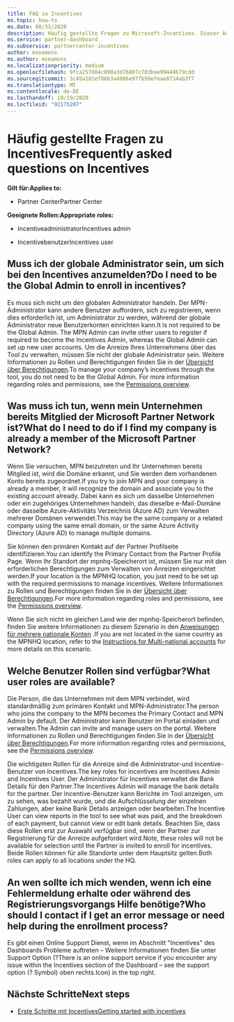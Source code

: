 ```yaml
---
title: FAQ zu Incentives
ms.topic: how-to
ms.date: 08/31/2020
description: Häufig gestellte Fragen zu Microsoft-Incentives. Dieser Artikel enthält Fragen zu Benutzer Rollen, zur Registrierung oder zu den Vorgehensweisen für Fehlermeldungen.
ms.service: partner-dashboard
ms.subservice: partnercenter-incentives
author: mseamons
ms.author: mseamons
ms.localizationpriority: medium
ms.openlocfilehash: 9fca257d84c090a3d76807c703bae99449b79cdd
ms.sourcegitcommit: 3c45a181ef86b3a4866e97fb50efeae8714ab3f7
ms.translationtype: MT
ms.contentlocale: de-DE
ms.lasthandoff: 10/19/2020
ms.locfileid: "92175207"
---
```

# <a name="frequently-asked-questions-on-incentives"></a><span data-ttu-id="3926e-104">Häufig gestellte Fragen zu Incentives</span><span class="sxs-lookup"><span data-stu-id="3926e-104">Frequently asked questions on Incentives</span></span>

<span data-ttu-id="3926e-105">**Gilt für:**</span><span class="sxs-lookup"><span data-stu-id="3926e-105">**Applies to:**</span></span>

- <span data-ttu-id="3926e-106">Partner Center</span><span class="sxs-lookup"><span data-stu-id="3926e-106">Partner Center</span></span>

<span data-ttu-id="3926e-107">**Geeignete Rollen:**</span><span class="sxs-lookup"><span data-stu-id="3926e-107">**Appropriate roles:**</span></span>

- <span data-ttu-id="3926e-108">Incentiveadministrator</span><span class="sxs-lookup"><span data-stu-id="3926e-108">Incentives admin</span></span>

- <span data-ttu-id="3926e-109">Incentivebenutzer</span><span class="sxs-lookup"><span data-stu-id="3926e-109">Incentives user</span></span>

## <a name="do-i-need-to-be-the-global-admin-to-enroll-in-incentives"></a><span data-ttu-id="3926e-110">Muss ich der globale Administrator sein, um sich bei den Incentives anzumelden?</span><span class="sxs-lookup"><span data-stu-id="3926e-110">Do I need to be the Global Admin to enroll in incentives?</span></span>

<span data-ttu-id="3926e-111">Es muss sich nicht um den globalen Administrator handeln. Der MPN-Administrator kann andere Benutzer auffordern, sich zu registrieren, wenn dies erforderlich ist, um Administrator zu werden, während der globale Administrator neue Benutzerkonten einrichten kann.</span><span class="sxs-lookup"><span data-stu-id="3926e-111">It is not required to be the Global Admin. The MPN Admin can invite other users to register if required to become the Incentives Admin, whereas the Global Admin can set up new user accounts.</span></span> <span data-ttu-id="3926e-112">Um die Anreize Ihres Unternehmens über das Tool zu verwalten, müssen Sie nicht der globale Administrator sein. Weitere Informationen zu Rollen und Berechtigungen finden Sie in der [Übersicht über Berechtigungen](permissions-overview.md).</span><span class="sxs-lookup"><span data-stu-id="3926e-112">To manage your company’s incentives through the tool, you do not need to be the Global Admin. For more information regarding roles and permissions, see the [Permissions overview](permissions-overview.md).</span></span>

## <a name="what-do-i-need-to-do-if-i-find-my-company-is-already-a-member-of-the-microsoft-partner-network"></a><span data-ttu-id="3926e-113">Was muss ich tun, wenn mein Unternehmen bereits Mitglied der Microsoft Partner Network ist?</span><span class="sxs-lookup"><span data-stu-id="3926e-113">What do I need to do if I find my company is already a member of the Microsoft Partner Network?</span></span>

<span data-ttu-id="3926e-114">Wenn Sie versuchen, MPN beizutreten und Ihr Unternehmen bereits Mitglied ist, wird die Domäne erkannt, und Sie werden dem vorhandenen Konto bereits zugeordnet.</span><span class="sxs-lookup"><span data-stu-id="3926e-114">If you try to join MPN and your company is already a member, it will recognize the domain and associate you to the existing account already.</span></span> <span data-ttu-id="3926e-115">Dabei kann es sich um dasselbe Unternehmen oder ein zugehöriges Unternehmen handeln, das dieselbe e-Mail-Domäne oder dasselbe Azure-Aktivitäts Verzeichnis (Azure AD) zum Verwalten mehrerer Domänen verwendet.</span><span class="sxs-lookup"><span data-stu-id="3926e-115">This may be the same company or a related company using the same email domain, or the same Azure Activity Directory (Azure AD) to manage multiple domains.</span></span>

<span data-ttu-id="3926e-116">Sie können den primären Kontakt auf der Partner Profilseite identifizieren.</span><span class="sxs-lookup"><span data-stu-id="3926e-116">You can identify the Primary Contact from the Partner Profile Page.</span></span> <span data-ttu-id="3926e-117">Wenn Ihr Standort der mpnhq-Speicherort ist, müssen Sie nur mit den erforderlichen Berechtigungen zum Verwalten von Anreizen eingerichtet werden.</span><span class="sxs-lookup"><span data-stu-id="3926e-117">If your location is the MPNHQ location, you just need to be set up with the required permissions to manage incentives.</span></span> <span data-ttu-id="3926e-118">Weitere Informationen zu Rollen und Berechtigungen finden Sie in der [Übersicht über Berechtigungen](permissions-overview.md).</span><span class="sxs-lookup"><span data-stu-id="3926e-118">For more information regarding roles and permissions, see the [Permissions overview](permissions-overview.md).</span></span>

<span data-ttu-id="3926e-119">Wenn Sie sich nicht im gleichen Land wie der mpnhq-Speicherort befinden, finden Sie weitere Informationen zu diesem Szenario in den [Anweisungen für mehrere nationale Konten](https://support.microsoft.com/help/4515619/special-considerations-for-multi-national-partners-joining-the-microso) .</span><span class="sxs-lookup"><span data-stu-id="3926e-119">If you are not located in the same country as the MPNHQ location, refer to the [Instructions for Multi-national accounts](https://support.microsoft.com/help/4515619/special-considerations-for-multi-national-partners-joining-the-microso) for more details on this scenario.</span></span>

## <a name="what-user-roles-are-available"></a><span data-ttu-id="3926e-120">Welche Benutzer Rollen sind verfügbar?</span><span class="sxs-lookup"><span data-stu-id="3926e-120">What user roles are available?</span></span>

<span data-ttu-id="3926e-121">Die Person, die das Unternehmen mit dem MPN verbindet, wird standardmäßig zum primären Kontakt und MPN-Administrator.</span><span class="sxs-lookup"><span data-stu-id="3926e-121">The person who joins the company to the MPN becomes the Primary Contact and MPN Admin by default.</span></span> <span data-ttu-id="3926e-122">Der Administrator kann Benutzer im Portal einladen und verwalten.</span><span class="sxs-lookup"><span data-stu-id="3926e-122">The Admin can invite and manage users on the portal.</span></span> <span data-ttu-id="3926e-123">Weitere Informationen zu Rollen und Berechtigungen finden Sie in der [Übersicht über Berechtigungen](permissions-overview.md).</span><span class="sxs-lookup"><span data-stu-id="3926e-123">For more information regarding roles and permissions, see the [Permissions overview](permissions-overview.md).</span></span>

<span data-ttu-id="3926e-124">Die wichtigsten Rollen für die Anreize sind die Administrator-und Incentive-Benutzer von Incentives.</span><span class="sxs-lookup"><span data-stu-id="3926e-124">The key roles for incentives are Incentives Admin and Incentives User.</span></span> <span data-ttu-id="3926e-125">Der Administrator für Incentives verwaltet die Bank Details für den Partner.</span><span class="sxs-lookup"><span data-stu-id="3926e-125">The Incentives Admin will manage the bank details for the partner.</span></span> <span data-ttu-id="3926e-126">Der Incentive-Benutzer kann Berichte im Tool anzeigen, um zu sehen, was bezahlt wurde, und die Aufschlüsselung der einzelnen Zahlungen, aber keine Bank Details anzeigen oder bearbeiten.</span><span class="sxs-lookup"><span data-stu-id="3926e-126">The Incentive User can view reports in the tool to see what was paid, and the breakdown of each payment, but cannot view or edit bank details.</span></span> <span data-ttu-id="3926e-127">Beachten Sie, dass diese Rollen erst zur Auswahl verfügbar sind, wenn der Partner zur Registrierung für die Anreize aufgefordert wird.</span><span class="sxs-lookup"><span data-stu-id="3926e-127">Note, these roles will not be available for selection until the Partner is invited to enroll for incentives.</span></span> <span data-ttu-id="3926e-128">Beide Rollen können für alle Standorte unter dem Hauptsitz gelten.</span><span class="sxs-lookup"><span data-stu-id="3926e-128">Both roles can apply to all locations under the HQ.</span></span>

## <a name="who-should-i-contact-if-i-get-an-error-message-or-need-help-during-the-enrollment-process"></a><span data-ttu-id="3926e-129">An wen sollte ich mich wenden, wenn ich eine Fehlermeldung erhalte oder während des Registrierungsvorgangs Hilfe benötige?</span><span class="sxs-lookup"><span data-stu-id="3926e-129">Who should I contact if I get an error message or need help during the enrollment process?</span></span>

<span data-ttu-id="3926e-130">Es gibt einen Online Support Dienst, wenn im Abschnitt "Incentives" des Dashboards Probleme auftreten – Weitere Informationen finden Sie unter Support Option (?</span><span class="sxs-lookup"><span data-stu-id="3926e-130">There is an online support service if you encounter any issue within the Incentives section of the Dashboard – see the support option (?</span></span> <span data-ttu-id="3926e-131">Symbol) oben rechts.</span><span class="sxs-lookup"><span data-stu-id="3926e-131">Icon) in the top right.</span></span>

## <a name="next-steps"></a><span data-ttu-id="3926e-132">Nächste Schritte</span><span class="sxs-lookup"><span data-stu-id="3926e-132">Next steps</span></span>

- [<span data-ttu-id="3926e-133">Erste Schritte mit Incentives</span><span class="sxs-lookup"><span data-stu-id="3926e-133">Getting started with incentives</span></span>](incentives-get-started-intro.md)
